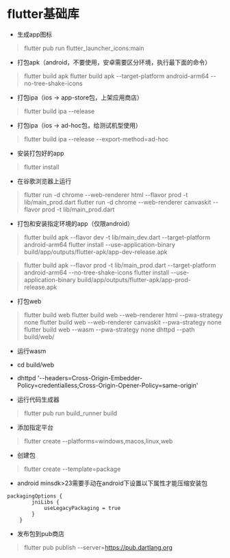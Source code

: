 # flutter基础库

- 生成app图标

> flutter pub run flutter_launcher_icons:main

- 打包apk（android，不要使用，安卓需要区分环境，执行最下面的命令）

> flutter build apk
> flutter build apk --target-platform android-arm64 --no-tree-shake-icons

- 打包ipa（ios -> app-store包，上架应用商店）

> flutter build ipa --release

- 打包ipa（ios -> ad-hoc包，给测试机型使用）

> flutter build ipa --release --export-method=ad-hoc

- 安装打包好的app

> flutter install

- 在谷歌浏览器上运行

> flutter run -d chrome --web-renderer html --flavor prod -t lib/main_prod.dart
> flutter run -d chrome --web-renderer canvaskit --flavor prod -t lib/main_prod.dart

- 打包和安装指定环境的app（仅限android）

> flutter build apk --flavor dev -t lib/main_dev.dart --target-platform android-arm64
> flutter install --use-application-binary build/app/outputs/flutter-apk/app-dev-release.apk

> flutter build apk --flavor prod -t lib/main_prod.dart --target-platform android-arm64
> --no-tree-shake-icons
> flutter install --use-application-binary build/app/outputs/flutter-apk/app-prod-release.apk

- 打包web

> flutter build web
> flutter build web --web-renderer html --pwa-strategy none
> flutter build web --web-renderer canvaskit --pwa-strategy none
> flutter build web --wasm --pwa-strategy none
> dhttpd --path build/web/

- 运行wasm
- cd build/web
- dhttpd '--headers=Cross-Origin-Embedder-Policy=credentialless;Cross-Origin-Opener-Policy=same-origin'

- 运行代码生成器

> flutter pub run build_runner build

- 添加指定平台

> flutter create --platforms=windows,macos,linux,web

- 创建包

> flutter create --template=package

- android minsdk>23需要手动在android下设置以下属性才能压缩安装包

```
packagingOptions {
        jniLibs {
            useLegacyPackaging = true
        }
    }
```

- 发布包到pub商店

> flutter pub publish --server=https://pub.dartlang.org